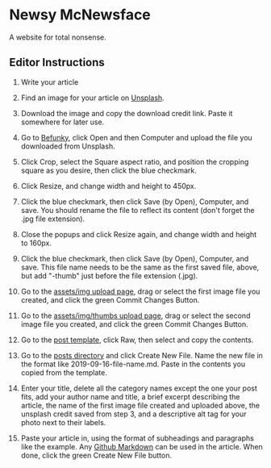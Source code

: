 # Newsy McNewsface

A website for total nonsense.

## Editor Instructions

1. Write your article

2. Find an image for your article on [Unsplash](http://unsplash.com).

3. Download the image and copy the download credit link. Paste it somewhere for later use.

4. Go to [Befunky](https://www.befunky.com/), click Open and then Computer and upload the file you downloaded from Unsplash.

5. Click Crop, select the Square aspect ratio, and position the cropping square as you desire, then click the blue checkmark.

6. Click Resize, and change width and height to 450px.

7. Click the blue checkmark, then click Save (by Open), Computer, and save. You should rename the file to reflect its content (don't forget the .jpg file extension).

8. Close the popups and click Resize again, and change width and height to 160px.

9. Click the blue checkmark, then click Save (by Open), Computer, and save. This file name needs to be the same as the first saved file, above, but add "-thumb" just before the file extension (.jpg).

10. Go to the [assets/img upload page](https://github.com/virtualstyle/newsface/upload/master/assets/img), drag or select the first image file you created, and click the green Commit Changes Button.

11. Go to the [assets/img/thumbs upload page](https://github.com/virtualstyle/newsface/upload/master/assets/img/thumbs), drag or select the second image file you created, and click the green Commit Changes Button.

12. Go to the [post template](https://github.com/virtualstyle/newsface/tree/master/posts/_template.md), click Raw, then select and copy the contents.

13. Go to the [posts directory](https://github.com/virtualstyle/newsface/tree/master/posts) and click Create New File. Name the new file in the format like 2019-09-16-file-name.md. Paste in the contents you copied from the template.

14. Enter your title, delete all the category names except the one your post fits, add your author name and title, a brief excerpt describing the article, the name of the first image file created and uploaded above, the unsplash credit saved from step 3, and a descriptive alt tag for your photo next to their labels.

15. Paste your article in, using the format of subheadings and paragraphs like the example. Any [Github Markdown](https://guides.github.com/features/mastering-markdown/) can be used in the article. When done, click the green Create New File button.
